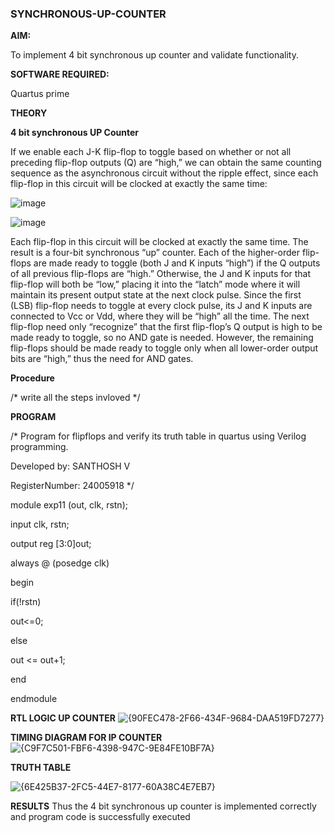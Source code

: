 ### SYNCHRONOUS-UP-COUNTER

**AIM:**

To implement 4 bit synchronous up counter and validate functionality.

**SOFTWARE REQUIRED:**

Quartus prime

**THEORY**

**4 bit synchronous UP Counter**

If we enable each J-K flip-flop to toggle based on whether or not all preceding flip-flop outputs (Q) are “high,” we can obtain the same counting sequence as the asynchronous circuit without the ripple effect, since each flip-flop in this circuit will be clocked at exactly the same time:

![image](https://github.com/naavaneetha/SYNCHRONOUS-UP-COUNTER/assets/154305477/d5db3fa0-e413-404c-b80e-b2f39d82e7e8)


![image](https://github.com/naavaneetha/SYNCHRONOUS-UP-COUNTER/assets/154305477/52cb61eb-d04b-442d-810c-31185a68410b)

Each flip-flop in this circuit will be clocked at exactly the same time.
The result is a four-bit synchronous “up” counter. Each of the higher-order flip-flops are made ready to toggle (both J and K inputs “high”) if the Q outputs of all previous flip-flops are “high.”
Otherwise, the J and K inputs for that flip-flop will both be “low,” placing it into the “latch” mode where it will maintain its present output state at the next clock pulse.
Since the first (LSB) flip-flop needs to toggle at every clock pulse, its J and K inputs are connected to Vcc or Vdd, where they will be “high” all the time.
The next flip-flop need only “recognize” that the first flip-flop’s Q output is high to be made ready to toggle, so no AND gate is needed.
However, the remaining flip-flops should be made ready to toggle only when all lower-order output bits are “high,” thus the need for AND gates.

**Procedure**

/* write all the steps invloved */

**PROGRAM**

/* Program for flipflops and verify its truth table in quartus using Verilog programming. 

Developed by: SANTHOSH V

RegisterNumber: 24005918
*/

   module exp11 (out, clk, rstn);
   
  input clk, rstn;
  
   output reg [3:0]out;
   
   always @ (posedge clk)
   
   begin
   
   if(!rstn)
   
   out<=0;
   
   else
   
  out <= out+1;
  
   end
   
  endmodule

**RTL LOGIC UP COUNTER**
![{90FEC478-2F66-434F-9684-DAA519FD7277}](https://github.com/user-attachments/assets/539464ca-8d1f-4159-8f6b-6cd5026165c1)

**TIMING DIAGRAM FOR IP COUNTER**
![{C9F7C501-FBF6-4398-947C-9E84FE10BF7A}](https://github.com/user-attachments/assets/5b4ffa9b-35e0-468c-9d33-1673634c5399)

**TRUTH TABLE**

![{6E425B37-2FC5-44E7-8177-60A38C4E7EB7}](https://github.com/user-attachments/assets/3a70d236-4b21-4813-927e-adf66f9a00c2)

**RESULTS**
            Thus the 4 bit synchronous up counter is implemented correctly and
 program code is successfully executed
